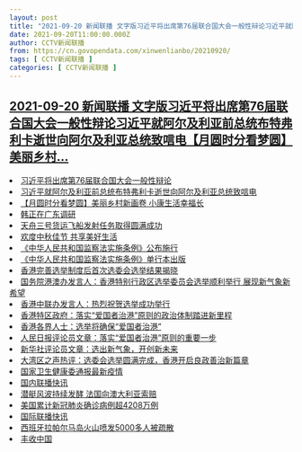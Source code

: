 ```yaml
---
layout: post
title: "2021-09-20 新闻联播 文字版习近平将出席第76届联合国大会一般性辩论习近平就阿尔及利亚前总统布特弗利卡逝世向阿尔及利亚总统致唁电【月圆时分看梦圆】美丽乡村"
date: 2021-09-20T11:00:00.000Z
author: CCTV新闻联播
from: https://cn.govopendata.com/xinwenlianbo/20210920/
tags: [ CCTV新闻联播 ]
categories: [ CCTV新闻联播 ]
---
```

<!--1632135600000-->
[2021-09-20 新闻联播 文字版习近平将出席第76届联合国大会一般性辩论习近平就阿尔及利亚前总统布特弗利卡逝世向阿尔及利亚总统致唁电【月圆时分看梦圆】美丽乡村...](https://cn.govopendata.com/xinwenlianbo/20210920/)
------

<div>
<li><a target="_blank" href="https://cn.govopendata.com/xinwenlianbo/20210920/#258797">习近平将出席第76届联合国大会一般性辩论</a></li><li><a target="_blank" href="https://cn.govopendata.com/xinwenlianbo/20210920/#258798">习近平就阿尔及利亚前总统布特弗利卡逝世向阿尔及利亚总统致唁电</a></li><li><a target="_blank" href="https://cn.govopendata.com/xinwenlianbo/20210920/#258799">【月圆时分看梦圆】美丽乡村新画卷 小康生活幸福长</a></li><li><a target="_blank" href="https://cn.govopendata.com/xinwenlianbo/20210920/#258800">韩正在广东调研</a></li><li><a target="_blank" href="https://cn.govopendata.com/xinwenlianbo/20210920/#258801">天舟三号货运飞船发射任务取得圆满成功</a></li><li><a target="_blank" href="https://cn.govopendata.com/xinwenlianbo/20210920/#258802">欢度中秋佳节 共享美好生活</a></li><li><a target="_blank" href="https://cn.govopendata.com/xinwenlianbo/20210920/#258803">《中华人民共和国监察法实施条例》公布施行</a></li><li><a target="_blank" href="https://cn.govopendata.com/xinwenlianbo/20210920/#258804">《中华人民共和国监察法实施条例》单行本出版</a></li><li><a target="_blank" href="https://cn.govopendata.com/xinwenlianbo/20210920/#258805">香港完善选举制度后首次选委会选举结果揭晓</a></li><li><a target="_blank" href="https://cn.govopendata.com/xinwenlianbo/20210920/#258806">国务院港澳办发言人：香港特别行政区选举委员会选举顺利举行 展现新气象新希望</a></li><li><a target="_blank" href="https://cn.govopendata.com/xinwenlianbo/20210920/#258807">香港中联办发言人：热烈祝贺选举成功举行</a></li><li><a target="_blank" href="https://cn.govopendata.com/xinwenlianbo/20210920/#258808">香港特区政府：落实“爱国者治港”原则的政治体制踏进新里程</a></li><li><a target="_blank" href="https://cn.govopendata.com/xinwenlianbo/20210920/#258809">香港各界人士：选举将确保“爱国者治港”</a></li><li><a target="_blank" href="https://cn.govopendata.com/xinwenlianbo/20210920/#258810">人民日报评论员文章：落实“爱国者治港”原则的重要一步</a></li><li><a target="_blank" href="https://cn.govopendata.com/xinwenlianbo/20210920/#258811">新华社评论员文章：选出新气象，开创新未来</a></li><li><a target="_blank" href="https://cn.govopendata.com/xinwenlianbo/20210920/#258812">大湾区之声热评：选委会选举圆满完成，香港开启良政善治新篇章</a></li><li><a target="_blank" href="https://cn.govopendata.com/xinwenlianbo/20210920/#258813">国家卫生健康委通报最新疫情</a></li><li><a target="_blank" href="https://cn.govopendata.com/xinwenlianbo/20210920/#258814">国内联播快讯</a></li><li><a target="_blank" href="https://cn.govopendata.com/xinwenlianbo/20210920/#258815">潜艇风波持续发酵 法国向澳大利亚索赔</a></li><li><a target="_blank" href="https://cn.govopendata.com/xinwenlianbo/20210920/#258816">美国累计新冠肺炎确诊病例超4208万例</a></li><li><a target="_blank" href="https://cn.govopendata.com/xinwenlianbo/20210920/#258817">国际联播快讯</a></li><li><a target="_blank" href="https://cn.govopendata.com/xinwenlianbo/20210920/#258818">西班牙拉帕尔马岛火山喷发5000多人被疏散</a></li><li><a target="_blank" href="https://cn.govopendata.com/xinwenlianbo/20210920/#258819">丰收中国</a></li>
</div>
